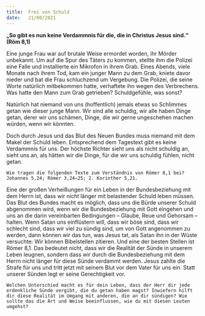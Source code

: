 ```yaml
---
title:  Frei von Schuld
date:   21/06/2021
---
```


**„So gibt es nun keine Verdammnis für die, die in Christus Jesus sind.“ (Röm 8,1)**

Eine junge Frau war auf brutale Weise ermordet worden, ihr Mörder unbekannt. Um auf die Spur des Täters zu kommen, stellte ihm die Polizei eine Falle und installierte ein Mikrofon in ihrem Grab. Eines Abends, viele Monate nach ihrem Tod, kam ein junger Mann zu dem Grab, kniete davor nieder und bat die Frau schluchzend um Vergebung. Die Polizei, die seine Worte natürlich mitbekommen hatte, verhaftete ihn wegen des Verbrechens. Was hatte den Mann zum Grab getrieben? Schuldgefühle, was sonst?

Natürlich hat niemand von uns (hoffentlich) jemals etwas so Schlimmes getan wie dieser junge Mann. Wir sind alle schuldig, wir alle haben Dinge getan, derer wir uns schämen, Dinge, die wir gerne ungeschehen machen würden, wenn wir könnten.

Doch durch Jesus und das Blut des Neuen Bundes muss niemand mit dem Makel der Schuld leben. Entsprechend dem Tagestext gibt es keine Verdammnis für uns. Der höchste Richter sieht uns als nicht schuldig an, sieht uns an, als hätten wir die Dinge, für die wir uns schuldig fühlen, nicht getan.

`Wie tragen die folgenden Texte zum Verständnis von Römer 8,1 bei? Johannes 5,24; Römer 3,24–25; 2. Korinther 5,21.`

Eine der großen Verheißungen für ein Leben in der Bundesbeziehung mit dem Herrn ist, dass wir nicht länger mit belastender Schuld leben müssen. Das Blut des Bundes macht es möglich, dass uns die Bürde unserer Schuld abgenommen wird, wenn wir die Bundesbeziehung mit Gott eingehen und uns an die darin vereinbarten Bedingungen – Glaube, Reue und Gehorsam – halten. Wenn Satan uns einflüstern will, dass wir böse sind, dass wir schlecht sind, dass wir viel zu sündig sind, um von Gott angenommen zu werden, dann können wir das tun, was Jesus tat, als Satan ihn in der Wüste versuchte: Wir können Bibelstellen zitieren. Und eine der besten Stellen ist Römer 8,1. Das bedeutet nicht, dass wir die Realität der Sünde in unserem Leben leugnen, sondern dass wir durch die Bundesbeziehung mit dem Herrn nicht länger für diese Sünde verdammt werden. Jesus zahlte die Strafe für uns und tritt jetzt mit seinem Blut vor dem Vater für uns ein. Statt unserer Sünden legt er seine Gerechtigkeit vor.

`Welchen Unterschied macht es für dein Leben, dass der Herr dir jede erdenkliche Sünde vergibt, die du getan haben magst? Inwiefern hilft dir diese Realität im Umgang mit anderen, die an dir sündigen? Wie sollte das die Art und Weise beeinflussen, wie du mit diesen Leuten umgehst?`